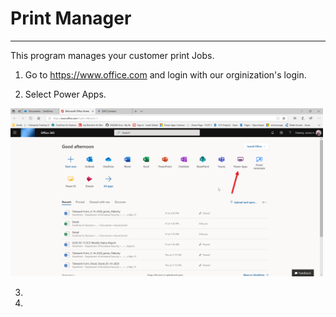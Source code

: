 # Print Manager
----------------------------

This program manages your customer print Jobs.


1)  Go to https://www.office.com and login with our orginization's login.



2) Select Power Apps.

<a href="images/office1.png"><img src="images/office1.png" width="500"></a>


3)  

4)
